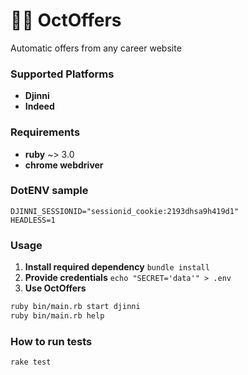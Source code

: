 # 🐙💼 OctOffers
Automatic offers from any career website

### Supported Platforms
- **Djinni**
- **Indeed**

### Requirements
- **ruby** ~> 3.0 
- **chrome webdriver**

### DotENV sample
```env
DJINNI_SESSIONID="sessionid_cookie:2193dhsa9h419d1"
HEADLESS=1
```

### Usage 
1) **Install required dependency**
`bundle install`
2) **Provide credentials**
`echo "SECRET='data'" > .env`
3) **Use OctOffers**
```bash
ruby bin/main.rb start djinni
ruby bin/main.rb help
```

### How to run tests 
`rake test`
